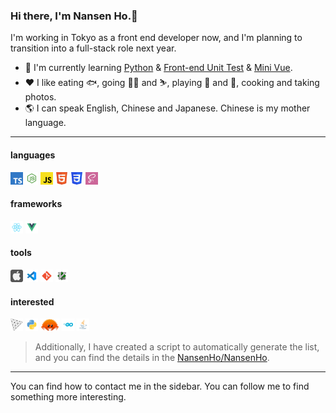 ### Hi there, I'm **Nansen Ho**.👋

I'm working in Tokyo as a front end developer now, and I'm planning to transition into a full-stack role next year.

- :seedling: I'm currently learning [Python](https://github.com/NansenHo/TIL/tree/main/docs/python) & [Front-end Unit Test](https://github.com/NansenHo/TIL/tree/main/docs/front-end_test/front-end_unit_testing) & [Mini Vue](https://github.com/NansenHo/mini-vue).
- :hearts: I like eating :fish:, going :biking_man: and :skier:, playing :ping_pong: and :badminton:, cooking and taking photos.
- :earth_americas: I can speak English, Chinese and Japanese. Chinese is my mother language.

---

#### languages

<code><img height="20" src="assets/svgs/typescript.svg" alt="typescript"/></code>
<code><img height="20" src="assets/svgs/nodejs.svg" alt="nodejs"/></code>
<code><img height="20" src="assets/svgs/javascript.svg" alt="javascript"/></code>
<code><img height="20" src="assets/svgs/html5.svg" alt="html5"/></code>
<code><img height="20" src="assets/svgs/css3.svg" alt="css3"/></code>
<code><img height="20" src="assets/svgs/sass.svg" alt="sass"/></code>

#### frameworks

<code><img height="20" src="assets/svgs/react.svg" alt="react"/></code>
<code><img height="20" src="assets/svgs/vue.svg" alt="vue"/></code>

#### tools

<code><img height="20" src="assets/svgs/macos.svg" alt="macos"/></code>
<code><img height="20" src="assets/svgs/visual-studio-code.svg" alt="visual-studio-code"/></code>
<code><img height="20" src="assets/svgs/git.svg" alt="git"/></code>
<code><img height="20" src="assets/svgs/vim.svg" alt="vim"/></code>

#### interested

<code><img height="20" src="assets/svgs/threejs.svg" alt="threejs"/></code>
<code><img height="20" src="assets/svgs/python.svg" alt="python"/></code>
<code><img height="20" src="assets/svgs/rust.svg" alt="rust"/></code>
<code><img height="20" src="assets/svgs/go.svg" alt="go"/></code>
<code><img height="20" src="assets/svgs/java.svg" alt="java"/></code>

> Additionally, I have created a script to automatically generate the list, and you can find the details in the [NansenHo/NansenHo](https://github.com/NansenHo/NansenHo).

---

You can find how to contact me in the sidebar. You can follow me to find something more interesting.
